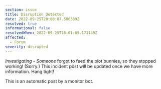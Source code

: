 ```yaml
---
section: issue
title: Disruption Detected
date: 2022-09-25T20:00:07.506389Z
resolved: true
informational: false
resolvedWhen: 2022-09-25T16:01:05.171149Z
affected:
  - Forum
severity: disrupted
---
```

*Investigating* - _Someone_ forgot to feed the plot bunnies, so they stopped working! (Sorry.) This incident post will be updated once we have more information. Hang tight!

This is an automatic post by a monitor bot.
        